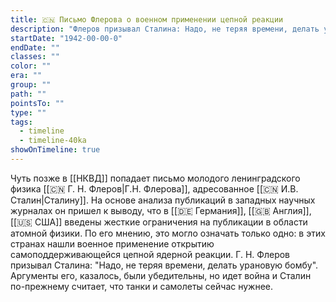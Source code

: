 ```yaml
---
title: 🇨🇳 Письмо Флерова о военном применении цепной реакции
description: "Флеров призывал Сталина: Надо, не теряя времени, делать урановую бомбу. Сталин по-прежнему считает, что танки и самолеты сейчас нужнее"
startDate: "1942-00-00-0"
endDate: ""
classes: ""
color: ""
era: ""
group: ""
path: ""
pointsTo: ""
type: ""
tags:
  - timeline
  - timeline-40ka
showOnTimeline: true
---
```


Чуть позже в [[НКВД]] попадает письмо молодого ленинградского физика [[🇨🇳 Г. Н. Флеров|Г.Н. Флерова]], адресованное [[🇨🇳 И.В. Сталин|Сталину]]. На основе анализа публикаций в западных научных журналах он пришел к выводу, что в [[🇩🇪 Германия]], [[🇬🇧 Англия]], [[🇺🇸 США]] введены жесткие ограничения на публикации в области атомной физики. По его мнению, это могло означать только одно: в этих странах нашли военное применение открытию самоподдерживающейся цепной ядерной реакции.
Г. Н. Флеров призывал Сталина: "Надо, не теряя времени, делать урановую бомбу". Аргументы его, казалось, были убедительны, но идет война и Сталин по-прежнему считает, что танки и самолеты сейчас нужнее.
